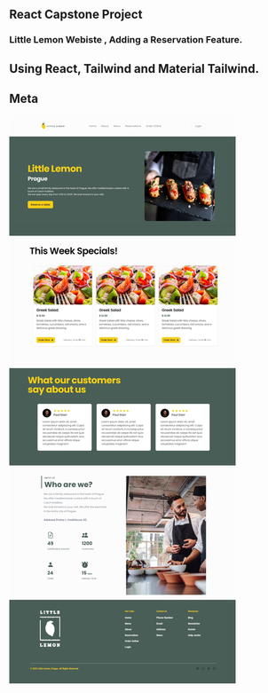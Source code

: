 ## React Capstone Project

### Little Lemon Webiste , Adding a Reservation Feature.

## Using React, Tailwind and Material Tailwind.

## Meta

<img src="./src/assets/LandingPage.JPG" width="auto">
